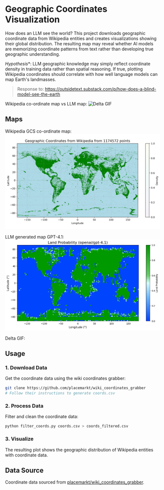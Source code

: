 # Geographic Coordinates Visualization

How does an LLM see the world?  This project downloads geographic coordinate data from Wikipedia entities and creates visualizations showing their global distribution. The resulting map may reveal whether AI models are memorizing coordinate patterns from text rather than developing true geographic understanding.

*Hypothesis**: LLM geographic knowledge may simply reflect coordinate density in training data rather than spatial reasoning. If true, plotting Wikipedia coordinates should correlate with how well language models can map Earth's landmasses.

> Response to: https://outsidetext.substack.com/p/how-does-a-blind-model-see-the-earth

Wikipedia co-ordinate map vs LLM map:
![Delta GIF](delta.gif)

## Maps


Wikipedia GCS co-ordinate map:
![Coordinate Distribution Plot](coords_sampled.png)

LLM generated map GPT-4.1:
![LLM Generated Map](gpt_41.png)

Delta GIF:


## Usage

### 1. Download Data

Get the coordinate data using the wiki coordinates grabber:

```bash
git clone https://github.com/placemarkt/wiki_coordinates_grabber
# Follow their instructions to generate coords.csv
```

### 2. Process Data

Filter and clean the coordinate data:

```bash
python filter_coords.py coords.csv > coords_filtered.csv
```

### 3. Visualize

The resulting plot shows the geographic distribution of Wikipedia entities with coordinate data.

## Data Source
Coordinate data sourced from [placemarkt/wiki_coordinates_grabber](https://github.com/placemarkt/wiki_coordinates_grabber).
